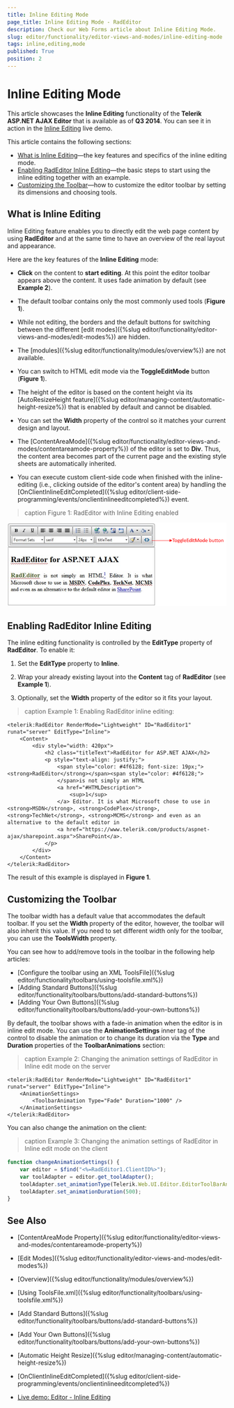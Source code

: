 ```yaml
---
title: Inline Editing Mode
page_title: Inline Editing Mode - RadEditor
description: Check our Web Forms article about Inline Editing Mode.
slug: editor/functionality/editor-views-and-modes/inline-editing-mode
tags: inline,editing,mode
published: True
position: 2
---
```


# Inline Editing Mode

This article showcases the **Inline Editing** functionality of the	**Telerik ASP.NET AJAX Editor** that is available as of	**Q3 2014**. You can see it in action in the [Inline Editing](https://demos.telerik.com/aspnet-ajax/editor/examples/inline-editing/defaultcs.aspx)	live demo.

This article contains the following sections:

* [What is Inline Editing](#what-is-inline-editing)—the key features and specifics of the inline editing mode.
* [Enabling RadEditor Inline Editing](#enabling-radeditor-inline-editing)—the basic steps to start using the inline editing together with an example.
* [Customizing the Toolbar](#customizing-the-toolbar)—how to customize the editor toolbar by setting its dimensions and choosing tools.

## What is Inline Editing

Inline Editing feature enables you to directly edit the web page content by using **RadEditor** and at the same time to have an overview of the real layout and appearance.

Here are the key features of the **Inline Editing** mode:

* **Click** on the content to **start editing**. At this point the editor toolbar appears above the content. It uses fade animation by default (see **Example 2**).

* The default toolbar contains only the most commonly used tools (**Figure 1**).

* While not editing, the borders and the default buttons for switching between the different [edit modes]({%slug editor/functionality/editor-views-and-modes/edit-modes%}) are hidden.

* The [modules]({%slug editor/functionality/modules/overview%}) are not available.

* You can switch to HTML edit mode via the **ToggleEditMode** button (**Figure 1**).

* The height of the editor is based on the content height via its [AutoResizeHeight feature]({%slug editor/managing-content/automatic-height-resize%}) that is enabled by default and cannot be disabled.

* You can set the **Width** property of the control so it matches your current design and layout.

* The [ContentAreaMode]({%slug editor/functionality/editor-views-and-modes/contentareamode-property%}) of the editor is set to **Div**. Thus, the content area becomes part of the current page and the existing style sheets are automatically inherited.

* You can execute custom client-side code when finished with the inline-editing (i.e., clicking outside of the editor's content area) by handling the [OnClientInlineEditCompleted]({%slug editor/client-side-programming/events/onclientinlineeditcompleted%}) event.

>caption Figure 1: RadEditor with Inline Editing enabled

![editor-inline-editing-overview](images/editor-inline-editing-overview.png)

## Enabling RadEditor Inline Editing

The inline editing functionality is controlled by the **EditType** property of **RadEditor**. To enable it:

1. Set the **EditType** property to **Inline**.

1. Wrap your already existing layout into the **Content** tag of **RadEditor** (see **Example 1**).

1. Optionally, set the **Width** property of the editor so it fits your layout.

>caption Example 1: Enabling RadEditor inline editing:

````ASP.NET
<telerik:RadEditor RenderMode="Lightweight" ID="RadEditor1" runat="server" EditType="Inline">
	<Content>
		<div style="width: 420px">
			<h2 class="titleText">RadEditor for ASP.NET AJAX</h2>
			<p style="text-align: justify;">
				<span style="color: #4f6128; font-size: 19px;"><strong>RadEditor</strong></span><span style="color: #4f6128;">
				</span>is not simply an HTML
				<a href="#HTMLDescription">
					<sup>1</sup>
				</a> Editor. It is what Microsoft chose to use in <strong>MSDN</strong>, <strong>CodePlex</strong>, <strong>TechNet</strong>, <strong>MCMS</strong> and even as an alternative to the default editor in
				<a href="https://www.telerik.com/products/aspnet-ajax/sharepoint.aspx">SharePoint</a>.
			</p>
		</div>
	</Content>
</telerik:RadEditor>
````


The result of this example is displayed in **Figure 1**.

## Customizing the Toolbar

The toolbar width has a default value that accommodates the default toolbar. If you set the **Width** property of the editor, however, the toolbar will also inherit this value. If you need to set different width only for the toolbar, you can use the **ToolsWidth** property.

You can see how to add/remove tools in the toolbar in the following help articles:

* [Configure the toolbar using an XML ToolsFile]({%slug editor/functionality/toolbars/using-toolsfile.xml%})
* [Adding Standard Buttons]({%slug editor/functionality/toolbars/buttons/add-standard-buttons%})
* [Adding Your Own Buttons]({%slug editor/functionality/toolbars/buttons/add-your-own-buttons%})

By default, the toolbar shows with a fade-in animation when the editor is in inline edit mode. You can use the **AnimationSettings** inner tag of the control to disable the animation or to change its duration via the **Type** and **Duration** properties of the **ToolbarAnimations** section:

>caption Example 2: Changing the animation settings of RadEditor in Inline edit mode on the server

````ASP.NET
<telerik:RadEditor RenderMode="Lightweight" ID="RadEditor1" runat="server" EditType="Inline">
	<AnimationSettings>
		<ToolbarAnimation Type="Fade" Duration="1000" />
	</AnimationSettings>
</telerik:RadEditor>
````


You can also change the animation on the client:

>caption Example 3: Changing the animation settings of RadEditor in Inline edit mode on the client

````JavaScript
function changeAnimationSettings() {
	var editor = $find("<%=RadEditor1.ClientID%>");
	var toolAdapter = editor.get_toolAdapter();
	toolAdapter.set_animationType(Telerik.Web.UI.Editor.EditorToolBarAnimationType.None); //or Telerik.Web.UI.Editor.EditorToolBarAnimationType.Fade which is the default value
	toolAdapter.set_animationDuration(500);
}
````


## See Also

 * [ContentAreaMode Property]({%slug editor/functionality/editor-views-and-modes/contentareamode-property%})

 * [Edit Modes]({%slug editor/functionality/editor-views-and-modes/edit-modes%})

 * [Overview]({%slug editor/functionality/modules/overview%})

 * [Using ToolsFile.xml]({%slug editor/functionality/toolbars/using-toolsfile.xml%})

 * [Add Standard Buttons]({%slug editor/functionality/toolbars/buttons/add-standard-buttons%})

 * [Add Your Own Buttons]({%slug editor/functionality/toolbars/buttons/add-your-own-buttons%})

 * [Automatic Height Resize]({%slug editor/managing-content/automatic-height-resize%})

 * [OnClientInlineEditCompleted]({%slug editor/client-side-programming/events/onclientinlineeditcompleted%})

 * [Live demo: Editor - Inline Editing](https://demos.telerik.com/aspnet-ajax/editor/examples/inlineediting/defaultcs.aspx)
